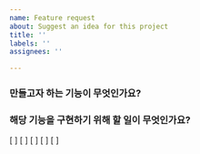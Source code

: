 ```yaml
---
name: Feature request
about: Suggest an idea for this project
title: ''
labels: ''
assignees: ''

---
```


### 만들고자 하는 기능이 무엇인가요?


### 해당 기능을 구현하기 위해 할 일이 무엇인가요?
[  ] 
[  ] 
[  ] 
[  ] 
[  ]
